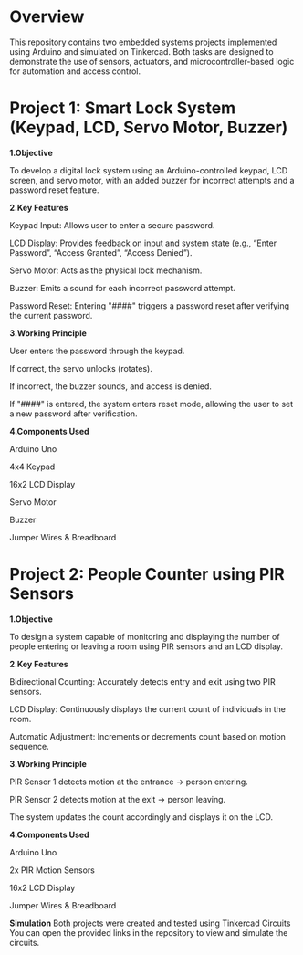 # Overview

This repository contains two embedded systems projects implemented using Arduino and simulated on Tinkercad.
Both tasks are designed to demonstrate the use of sensors, actuators, and microcontroller-based logic for automation and access control.

# Project 1: Smart Lock System (Keypad, LCD, Servo Motor, Buzzer)
**1.Objective**

To develop a digital lock system using an Arduino-controlled keypad, LCD screen, and servo motor, with an added buzzer for incorrect attempts and a password reset feature.

**2.Key Features**

Keypad Input: Allows user to enter a secure password.

LCD Display: Provides feedback on input and system state (e.g., “Enter Password”, “Access Granted”, “Access Denied”).

Servo Motor: Acts as the physical lock mechanism.

Buzzer: Emits a sound for each incorrect password attempt.

Password Reset: Entering "####" triggers a password reset after verifying the current password.

**3.Working Principle**

User enters the password through the keypad.

If correct, the servo unlocks (rotates).

If incorrect, the buzzer sounds, and access is denied.

If "####" is entered, the system enters reset mode, allowing the user to set a new password after verification.

**4.Components Used**

Arduino Uno

4x4 Keypad

16x2 LCD Display

Servo Motor

Buzzer

Jumper Wires & Breadboard

# Project 2: People Counter using PIR Sensors
**1.Objective**

To design a system capable of monitoring and displaying the number of people entering or leaving a room using PIR sensors and an LCD display.

**2.Key Features**

Bidirectional Counting: Accurately detects entry and exit using two PIR sensors.

LCD Display: Continuously displays the current count of individuals in the room.

Automatic Adjustment: Increments or decrements count based on motion sequence.

**3.Working Principle**

PIR Sensor 1 detects motion at the entrance → person entering.

PIR Sensor 2 detects motion at the exit → person leaving.

The system updates the count accordingly and displays it on the LCD.

**4.Components Used**

Arduino Uno

2x PIR Motion Sensors

16x2 LCD Display

Jumper Wires & Breadboard

**Simulation**
Both projects were created and tested using Tinkercad Circuits
You can open the provided links in the repository to view and simulate the circuits.

